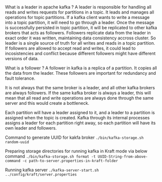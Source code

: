 What is a leader in apache kafka ?
A leader is responsible for handling all reads and writes requests for partitions in a topic. It leads and manages all operations for topic partitions.
If a kafka client wants to write a message into a topic partition, it will need to go through a leader. Once the message is successfully persisted in topic partition, it will be replicated to other kafka brokers that acts as followers.
Followers replicate data from the leader in exact order it was written, maintaining data consistency accross cluster.
So leader is a single source of truth for all writes and reads in a topic partition.
If followers are allowed to accept read and writes, it could lead to incosistencies and conflict because different followers might have different versions of data.


What is a follower ?
A follower in kafka is a replica of a partition. It copies all the data from the leader. These followers are important for redundancy and fault tolerance.


It is not always that the same broker is a leader, and all other kafka brokers are always followers. If the same kafka broker is always a leader, this will mean that all read and write operations are always done through the same server and this would create a bottleneck.

Each partition will have a leader assigned to it, and a leader to a partition is assigned when the topic is created. Kafka through its internal processes assigns a leader for each partition right away, so each partition will have its own leader and followers.


Command to generate UUID for kakfa broker
```./bin/kafka-storage.sh random-uuid```

Preparing storage directories for running kafka in Kraft mode via below command
```./bin/kafka-storage.sh format -t UUID-String-from-above-command -c path-to-server.properties-in-kraft-folder```

Running kafka server 
```./kafka-server-start.sh ../config/kraft/server.properties```